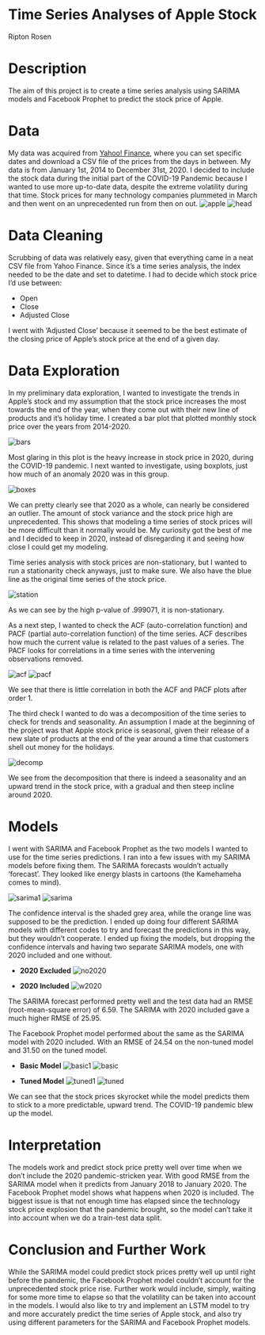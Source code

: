 # Time Series Analyses of Apple Stock

Ripton Rosen

# Description

The aim of this project is to create a time series analysis using SARIMA models and Facebook Prophet to predict the stock price of Apple. 

# Data

My data was acquired from [Yahoo! Finance](https://www.finance.yahoo.com/), where you can set specific dates and download a CSV file of the prices from the days in between.  My data is from January 1st, 2014 to December 31st,  2020.  I decided to include the stock data during the initial part of the COVID-19 Pandemic because I wanted to use more up-to-date data, despite the extreme volatility during that time.  Stock prices for many technology companies plummeted in March and then went on an unprecedented run from then on out. 
![apple](images/apple_stock.png)
![head](images/head.png)

# Data Cleaning

Scrubbing of data was relatively easy, given that everything came in a neat CSV file from Yahoo Finance.  Since it’s a time series analysis, the index needed to be the date and set to datetime. I had to decide which stock price I’d use between:
* Open 
* Close
* Adjusted Close  


I went with ‘Adjusted Close’ because it seemed to be the best estimate of the closing price of Apple’s stock price at the end of a given day.  

# Data Exploration

In my preliminary data exploration, I wanted to investigate the trends in Apple’s stock and my assumption that the stock price increases the most towards the end of the year, when they come out with their new line of products and it’s holiday time.  I created a bar plot that plotted monthly stock price over the years from 2014-2020.

![bars](images/months_bar.png)

Most glaring in this plot is the heavy increase in stock price in 2020, during the COVID-19 pandemic.  I next wanted to investigate, using boxplots, just how much of an anomaly 2020 was in this group.  

![boxes](images/boxplot.png)


We can pretty clearly see that 2020 as a whole, can nearly be considered an outlier.  The amount of stock variance and the stock price high are unprecedented.  This shows that modeling a time series of stock prices will be more difficult than it normally would be.  My curiosity got the best of me and I decided to keep in 2020, instead of disregarding it and seeing how close I could get my modeling. 


Time series analysis with stock prices are non-stationary, but I wanted to run a stationarity check anyways, just to make sure. We also have the blue line as the original time series of the stock price. 


![station](images/stationarity.png)

As we can see by the high p-value of .999071, it is non-stationary.  


As a next step, I wanted to check the ACF (auto-correlation function) and PACF (partial auto-correlation function) of the time series.  ACF describes how much the current value is related to the past values of a series.  The PACF looks for correlations in a time series with the intervening observations removed. 

![acf](images/acf.png)
![pacf](images/pacf.png)

We see that there is little correlation in both the ACF and PACF plots after order 1.


The third check I wanted to do was a decomposition of the time series to check for trends and seasonality.  An assumption I made at the beginning of the project was that Apple stock price is seasonal, given their release of a new slate of products at the end of the year around a time that customers shell out money for the holidays.

![decomp](images/decomposition.png)

We see from the decomposition that there is indeed a seasonality and an upward trend in the stock price, with a gradual and then steep incline around 2020.


# Models

I went with SARIMA and Facebook Prophet as the two models I wanted to use for the time series predictions.  I ran into a few issues with my SARIMA models before fixing them.  The SARIMA forecasts wouldn’t actually ‘forecast’.  They looked like energy blasts in cartoons (the Kamehameha comes to mind).  

![sarima1](images/sarima1.png)
![sarima](images/sarima_kamehameha.png)

The confidence interval is the shaded grey area, while the orange line was supposed to be the prediction.  I ended up doing four different SARIMA models with different codes to try and forecast the predictions in this way, but they wouldn’t cooperate.  I ended up fixing the models, but dropping the confidence intervals and having two separate SARIMA models, one with 2020 included and one without.  

* **2020 Excluded**
![no2020](images/sarima_no_2020.png)


* **2020 Included**
![w2020](images/sarima_2020.png)

The SARIMA forecast performed pretty well and the test data had an RMSE (root-mean-square error) of 6.59.  The SARIMA with 2020 included gave a much higher RMSE of 25.95.


The Facebook Prophet model performed about the same as the SARIMA model with 2020 included.  With an RMSE of 24.54 on the non-tuned model and 31.50 on the tuned model.

* **Basic Model**
![basic1](images/proph_train.png)
![basic](images/proph_test.png)

* **Tuned Model**
![tuned1](images/hyper_train.png)
![tuned](images/hyper_test.png)


We can see that the stock prices skyrocket while the model predicts them to stick to a more predictable, upward trend.  The COVID-19 pandemic blew up the model.

# Interpretation

The models work and predict stock price pretty well over time when we don’t include the 2020 pandemic-stricken year.  With good RMSE from the SARIMA model when it predicts from January 2018 to January 2020.  The Facebook Prophet model shows what happens when 2020 is included.  The biggest issue is that not enough time has elapsed since the technology stock price explosion that the pandemic brought, so the model can’t take it into account when we do a train-test data split.

# Conclusion and Further Work

While the SARIMA model could predict stock prices pretty well up until right before the pandemic, the Facebook Prophet model couldn’t account for the unprecedented stock price rise.  Further work would include, simply, waiting for some more time to elapse so that the volatility can be taken into account in the models.  I would also like to try and implement an LSTM model to try and more accurately predict the time series of Apple stock, and also try using different parameters for the SARIMA and Facebook Prophet models. 
